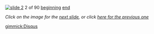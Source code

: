 [![slide 2](https://dl.dropboxusercontent.com/u/2977490/presentations/cookbook/img2.jpg)](03.md)
2 of 90
[beginning](01.md)
[end](89.md)

_Click on the image for the [next slide](03.md), or click [here for the previous one](01.md)_

[gimmick:Disqus](theodox-github)